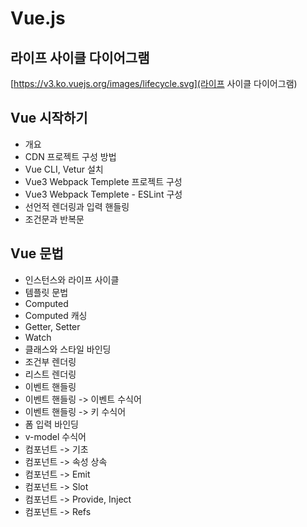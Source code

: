# Vue.js

## 라이프 사이클 다이어그램
[https://v3.ko.vuejs.org/images/lifecycle.svg](라이프 사이클 다이어그램)

## Vue 시작하기
  - 개요
  - CDN 프로젝트 구성 방법
  - Vue CLI, Vetur 설치
  - Vue3 Webpack Templete 프로젝트 구성
  - Vue3 Webpack Templete - ESLint 구성
  - 선언적 렌더링과 입력 핸들링
  - 조건문과 반복문

## Vue 문법
  - 인스턴스와 라이프 사이클
  - 템플릿 문법
  - Computed
  - Computed 캐싱
  - Getter, Setter
  - Watch
  - 클래스와 스타일 바인딩
  - 조건부 렌더링
  - 리스트 렌더링
  - 이벤트 핸들링
  - 이벤트 핸들링 -> 이벤트 수식어
  - 이벤트 핸들링 -> 키 수식어
  - 폼 입력 바인딩
  - v-model 수식어
  - 컴포넌트 -> 기초
  - 컴포넌트 -> 속성 상속
  - 컴포넌트 -> Emit
  - 컴포넌트 -> Slot
  - 컴포넌트 -> Provide, Inject
  - 컴포넌트 -> Refs
